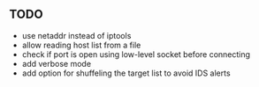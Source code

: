 TODO
----

  * use netaddr instead of iptools
  * allow reading host list from a file
  * check if port is open using low-level socket before connecting
  * add verbose mode
  * add option for shuffeling the target list to avoid IDS alerts
